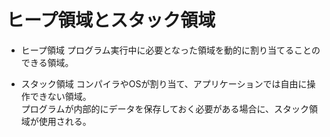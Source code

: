 # ヒープ領域とスタック領域

- ヒープ領域
  プログラム実行中に必要となった領域を動的に割り当てることのできる領域。  

- スタック領域
  コンパイラやOSが割り当て、アプリケーションでは自由に操作できない領域。  
  プログラムが内部的にデータを保存しておく必要がある場合に、スタック領域が使用される。  
